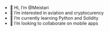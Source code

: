 - 👋 Hi, I’m @Meistari
- 👀 I’m interested in aviation and cryptocurency
- 🌱 I’m currently learning Python and Solidity
- 💞️ I’m looking to collaborate on mobile apps

<!---
Meistari/Meistari is a ✨ special ✨ repository because its `README.md` (this file) appears on your GitHub profile.
You can click the Preview link to take a look at your changes.
--->

